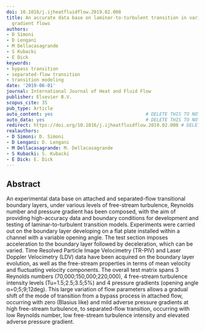 ```yaml
---
doi: 10.1016/j.ijheatfluidflow.2019.02.008
title: An accurate data base on laminar-to-turbulent transition in variable pressure
  gradient flows
authors:
- D Simoni
- D Lengani
- M Dellacasagrande
- S Kubacki
- E Dick
keywords:
- bypass transition
- separated-flow transition
- transition modeling
date: '2019-06-01'
journal: International Journal of Heat and Fluid Flow
publisher: Elsevier B.V.
scopus_cite: 35
pub_type: Article
auto_content: yes                                  # DELETE THIS TO NOT AUTO GENERATE CONTENT
auto_data: yes                                     # DELETE THIS TO NOT AUTO GENERATE METADATA
redirect: https://doi.org/10.1016/j.ijheatfluidflow.2019.02.008 # DELETE THIS TO NOT REDIRECT
realauthors:
- D Simoni: D. Simoni
- D Lengani: D. Lengani
- M Dellacasagrande: M. Dellacasagrande
- S Kubacki: S. Kubacki
- E Dick: E. Dick
---
```



## Abstract
An experimental data base on attached and separated-flow transitional boundary layers, under various levels of free-stream turbulence, Reynolds number and pressure gradient has been composed, with the aim of providing high-accuracy data and boundary conditions for development and testing of laminar-to-turbulent transition models. Experiments were carried out on the boundary layer developing on a flat plate installed within a channel with a variable opening angle. The test section imposes acceleration to the boundary layer followed by deceleration, which can be varied. Time Resolved Particle Image Velocimetry (TR-PIV) and Laser Doppler Velocimetry (LDV) data have been acquired on the boundary layer evolution, as well as the free-stream properties in terms of mean velocity and fluctuating velocity components. The overall test matrix spans 3 Reynolds numbers (70,000;150,000;220,000), 4 free-stream turbulence intensity levels (Tu=1.5;2.5;3.5;5%) and 4 pressure gradients (opening angle α=0;5;9;12deg). This large variation of flow parameters allows a gradual shift of the mode of transition from a bypass process in attached flow, occurring with zero (Blasius like) and mild adverse pressure gradients at high free-stream turbulence, to separated-flow transition, occurring with low Reynolds number, low free-stream turbulence intensity and elevated adverse pressure gradient.
